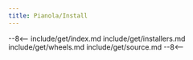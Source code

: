 ```yaml
---
title: Pianola/Install
---
```


--8<--
include/get/index.md
include/get/installers.md
include/get/wheels.md
include/get/source.md
--8<--
